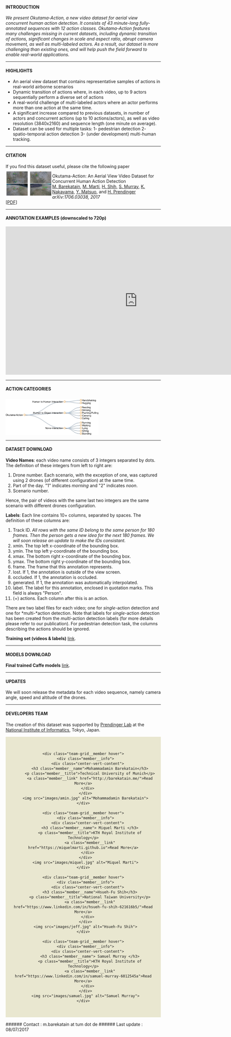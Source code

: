 #### INTRODUCTION

_We present Okutama-Action, a new video dataset for aerial view concurrent human action detection. It consists of 43 minute-long fully-annotated sequences with 12 action classes. Okutama-Action features many challenges missing in current datasets, including dynamic transition of actions, significant changes in scale and aspect ratio, abrupt camera movement, as well as multi-labeled actors. As a result, our dataset is more challenging than existing ones, and will help push the field forward to enable real-world applications._

---

#### HIGHLIGHTS
* An aerial view dataset that contains representative samples of actions in real-world airborne scenarios
* Dynamic transition of actions where, in each video, up to 9 actors sequentially perform a diverse set of actions
* A real-world challenge of multi-labeled actors where an actor performs more than one action at the same time.
* A significant increase compared to previous datasets, in number of actors and concurrent actions (up to 10 actions/actors), as well as video resolution (3840x2160) and sequence length (one minute on average).
* Dataset can be used for multiple tasks: 1- pedestrian detection 2- spatio-temporal action detection 3- (under development) multi-human tracking.

---

#### CITATION
If you find this dataset useful, please cite the following paper
<img style="float: left; margin-top:5px; width:30%" src="images/teaser.png" alt="arXiv">

Okutama-Action: An Aerial View Video Dataset for Concurrent Human Action Detection
                    <br>
                    <a href="http://barekatain.me/" target="_blank">M. Barekatain</a>,
                    <a href="https://miquelmarti.github.io" target="_blank">M. Martí</a>,
                    <a href="https://www.linkedin.com/in/hsueh-fu-shih-621616b5/" target="_blank">H. Shih</a>,
                    <a href="https://www.linkedin.com/in/samuel-murray-6012545a" target="_blank">S. Murray</a>,
                    <a href="http://knakayama.com/" target="_blank">K. Nakayama</a>,
                    <a href="http://ymatsuo.com/" target="_blank">Y. Matsuo</a>, and
                    <a href="http://research.nii.ac.jp/~prendinger/" target="_blank">H. Prendinger</a>
                    <br>
                                       <i>arXiv:1706.03038, 2017</i><br>
                    [<a href="https://arxiv.org/abs/1706.03038" target="_blank">PDF</a>]

---

#### ANNOTATION EXAMPLES (downscaled to 720p)

<iframe width="853" height="480" src="https://www.youtube.com/embed/ZXJCN9zrXPM?rel=0" frameborder="0" allowfullscreen></iframe>

---

#### ACTION CATEGORIES
<img style="margin-top:5px; width:60%" src="images/actions.jpg" alt="arXiv">

---

#### DATASET DOWNLOAD

**Video Names**: each video name consists of 3 integers separated by dots. The
definition of these integers from left to right are:


1.   Drone number. Each scenario, with the exception of one, was captured using 2 drones (of different configuration) at the same time.
2.   Part of the day. "1" indicates *morning* and "2" indicates *noon*.
3.   Scenario number.

Hence, the pair of videos with the same last two integers are the same scenario with different drones configuration.

**Labels**:  Each line contains 10+ columns, separated by spaces. The
definition of these columns are:

1.   Track ID. *All rows with the same ID belong to the same person for 180 frames. Then the person gets a new idea for the next 180 frames. We will soon release an update to make the IDs consistant.*
2.   xmin. The top left x-coordinate of the bounding box.
3.   ymin. The top left y-coordinate of the bounding box.
4.   xmax. The bottom right x-coordinate of the bounding box.
5.   ymax. The bottom right y-coordinate of the bounding box.
6.   frame. The frame that this annotation represents.
7.   lost. If 1, the annotation is outside of the view screen.
8.   occluded. If 1, the annotation is occluded.
9.   generated. If 1, the annotation was automatically interpolated.
10.  label. The label for this annotation, enclosed in quotation marks. This field is always "Person".
11. (+)  actions. Each column after this is an action.


There are two label files for each video; one for *single*-action detection and one for *multi-*action detection. Note that labels for *single*-action detection has been created from the *multi*-action detection labels (for more details please refer to our publication). For pedestrian detection task, the columns describing the actions should be ignored.

**Training set (videos & labels)** [link](https://drive.google.com/drive/folders/0B6O3GZcCIFuDaUs4dG1HWWEyUWM?usp=sharing).

---

#### MODELS DOWNLOAD
**Final trained Caffe models** [link](https://drive.google.com/drive/folders/0BydaU2Imk1zjSUpCdFpmbmtEeHc?usp=sharing).

---

#### UPDATES
We will soon release the metadata for each video sequence, namely camera angle, speed and altitude of the drones.

---

#### DEVELOPERS TEAM
The creation of this dataset was supported by [Prendinger Lab](http://research.nii.ac.jp/~prendinger/) at the [National Institute of Informatics](http://nii.ac.jp/en/), Tokyo, Japan.

<dl>
<head>
<style>
 .wrapper--team {
  margin: 0;
  padding: 2rem 1rem;
  background-color: #E9E7D0;
}

.l-container {
  margin: 0 auto;
}

@media screen and (min-width: 64em) {
  .l-container {
    max-width: 64rem;
  }
}
@media screen and (min-width: 75em) {
  .l-container {
    max-width: 75rem;
  }
}
.team-grid {
  margin: 0;
  text-align: center;
  *zoom: 1;
}
.team-grid:before, .team-grid:after {
  content: " ";
  display: table;
}
.team-grid:after {
  clear: both;
}

.team-grid__member {
  font-family: ff-tisa-web-pro;
  max-width: 100%;
  padding: 0.5rem;
  margin: 0 0 0.5rem;
  display: inline-block;
  float: none;
  width: 100%;
  text-align: center;
  box-sizing: border-box;
}

@media screen and (min-width: 28em) {
  .team-grid__member {
    width: 49%;
    max-width: none;
  }
}
@media screen and (min-width: 42em) {
  .team-grid__member {
    width: 32.5%;
  }
}
@media screen and (min-width: 62em) {
  .team-grid__member {
    width: 19.45%;
  }
}
.team-grid__member {
  position: relative;
  overflow: hidden;
}

.team-grid__member img {
  width: 100%;
  height: auto;
  border: 8px solid #fff;
  box-sizing: border-box;
  display: block;
}

.member__info {
  color: #fff;
  height: auto;
  width: auto;
  opacity: 0;
  position: absolute;
  top: 1rem;
  left: 1rem;
  right: 1rem;
  bottom: 1rem;
  background: rgba(0, 0, 0, 0.85);
  backface-visibility: hidden;
  transition: opacity 0.4s ease-in-out;
}

.member__name {
  color: #D9BC55;
  font-size: 1rem;
  letter-spacing: 1px;
  line-height: 1.2rem;
  margin-bottom: 0;
  padding: 0 12px;
}

.member__title {
  margin-bottom: 0.75rem;
  font-size: 0.8rem;
  font-weight: normal;
  line-height: 1rem;
  padding: 0 1.5rem;
}

a.member__link {
  background: #D68D2C;
  color: #FFF;
  border-radius: 2px;
  border: 0;
  cursor: pointer;
  display: inline-block;
  font-size: 16px;
  padding: 8px;
  text-align: center;
  text-decoration: none;
}

.team-grid__member:hover .member__info {
  opacity: 1;
}

.member__info:before {
  content: '';
  display: inline-block;
  height: 100%;
  vertical-align: middle;
  margin-right: -0.25em;
}

.center-vert-content {
  display: inline-block;
  vertical-align: middle;
}
</style>
</head>

<body>
<script type="text/javascript" src="//use.typekit.net/npe3lft.js"></script>
<script type="text/javascript">try{Typekit.load();}catch(e){}</script>

<div class="wrapper--team">
<div class="l-container">

  <div class="team-grid">

    <div class="team-grid__member hover">
      <div class="member__info">
        <div class="center-vert-content">
          <h3 class="member__name">Mohammadamin Barekatain</h3>
          <p class="member__title">Technical University of Munich</p>
          <a class="member__link" href="http://barekatain.me/">Read More</a>
        </div>
      </div>
      <img src="images/amin.jpg" alt="Mohammadamin Barekatain">
    </div>

    <div class="team-grid__member hover">
      <div class="member__info">
        <div class="center-vert-content">
          <h3 class="member__name"> Miquel Marti </h3>
          <p class="member__title">KTH Royal Institute of Technology</p>
          <a class="member__link" href="https://miquelmarti.github.io">Read More</a>
        </div>
      </div>
      <img src="images/miquel.jpg" alt="Miquel Marti">
    </div>

    <div class="team-grid__member hover">
      <div class="member__info">
        <div class="center-vert-content">
          <h3 class="member__name">Hsueh-Fu Shih</h3>
          <p class="member__title">National Taiwan University</p>
          <a class="member__link" href="https://www.linkedin.com/in/hsueh-fu-shih-621616b5/">Read More</a>
        </div>
      </div>
      <img src="images/jeff.jpg" alt="Hsueh-Fu Shih">
    </div>

    <div class="team-grid__member hover">
      <div class="member__info">
        <div class="center-vert-content">
          <h3 class="member__name"> Samuel Murray </h3>
          <p class="member__title">KTH Royal Institute of Technology</p>
          <a class="member__link" href="https://www.linkedin.com/in/samuel-murray-6012545a">Read More</a>
        </div>
      </div>
      <img src="images/samuel.jpg" alt="Samuel Murray">
    </div>

</div>
</div>
</div>

</body>

</dl>
###### Contact : m.barekatain at tum dot de
###### Last update : 08/07/2017
